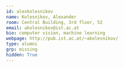 ```yaml
---
id: alexkolesnikov
name: Kolesnikov, Alexander
room: Central Building, 3rd floor, 52
email: akolesnikov@ist.ac.at
bio: computer vision, machine learning
webpage: http://pub.ist.ac.at/~akolesnikov/
type: alumni
grp: missing
hidden: True
---
```

